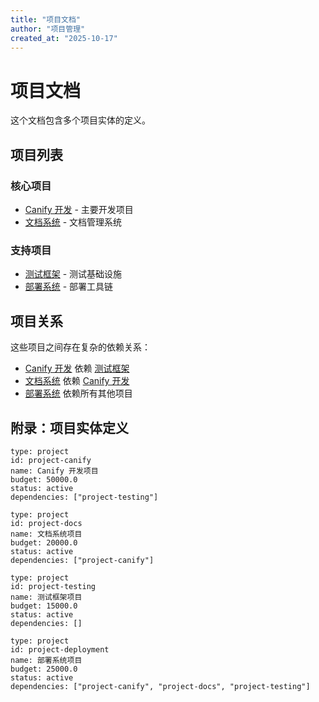 ```yaml
---
title: "项目文档"
author: "项目管理"
created_at: "2025-10-17"
---
```


# 项目文档

这个文档包含多个项目实体的定义。

## 项目列表

### 核心项目

- [Canify 开发](entity://project-canify) - 主要开发项目
- [文档系统](entity://project-docs) - 文档管理系统

### 支持项目

- [测试框架](entity://project-testing) - 测试基础设施
- [部署系统](entity://project-deployment) - 部署工具链

## 项目关系

这些项目之间存在复杂的依赖关系：

- [Canify 开发](entity://project-canify) 依赖 [测试框架](entity://project-testing)
- [文档系统](entity://project-docs) 依赖 [Canify 开发](entity://project-canify)
- [部署系统](entity://project-deployment) 依赖所有其他项目

## 附录：项目实体定义

```entity
type: project
id: project-canify
name: Canify 开发项目
budget: 50000.0
status: active
dependencies: ["project-testing"]
```

```entity
type: project
id: project-docs
name: 文档系统项目
budget: 20000.0
status: active
dependencies: ["project-canify"]
```

```entity
type: project
id: project-testing
name: 测试框架项目
budget: 15000.0
status: active
dependencies: []
```

```entity
type: project
id: project-deployment
name: 部署系统项目
budget: 25000.0
status: active
dependencies: ["project-canify", "project-docs", "project-testing"]
```